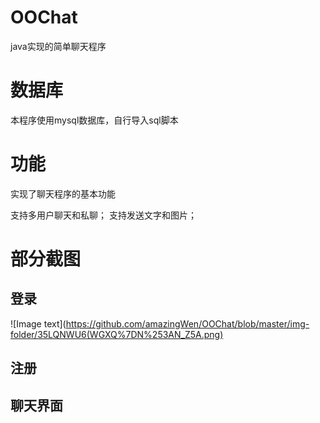 # OOChat
java实现的简单聊天程序
# 数据库
本程序使用mysql数据库，自行导入sql脚本
# 功能
实现了聊天程序的基本功能

支持多用户聊天和私聊；
支持发送文字和图片；

# 部分截图

## 登录
![Image text](https://github.com/amazingWen/OOChat/blob/master/img-folder/35LQNWU6(WGXQ%7DN%253AN_Z5A.png)

## 注册


## 聊天界面



